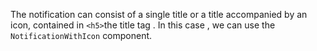 The notification can consist of a single title or a title accompanied by an icon, contained in `<h5>`the title tag . In this case , we can use the `NotificationWithIcon` component.